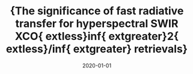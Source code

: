 ---
title: "{The significance of fast radiative transfer for hyperspectral SWIR XCO{\textless}inf{\textgreater}2{\textless}/inf{\textgreater} retrievals}"
collection: publications
permalink: /publication/2020-01-01-Somkuti2020
date: 2020-01-01
venue: 'Atmosphere'
paperurl: 'https://doi.org/10.3390/atmos11111219'
citation: 'Somkuti et al., <b>{The significance of fast radiative transfer for hyperspectral SWIR XCO{\textless}inf{\textgreater}2{\textless}/inf{\textgreater} retrievals}</b>, Atmosphere, 2020-01-01, 10.3390/atmos11111219'
---